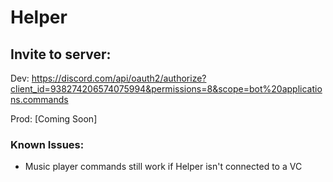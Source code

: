 # Helper

## Invite to server:
Dev: https://discord.com/api/oauth2/authorize?client_id=938274206574075994&permissions=8&scope=bot%20applications.commands

Prod: [Coming Soon]

### Known Issues:
 - Music player commands still work if Helper isn't connected to a VC